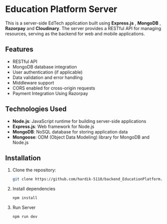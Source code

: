 # Education Platform Server

This is a server-side EdTech application built using **Express.js** , **MongoDB** ,  **Razorpay** and **Cloudinary**. The server provides a RESTful API for managing resources, serving as the backend for web and mobile applications.

## Features

- RESTful API
- MongoDB database integration
- User authentication (if applicable)
- Data validation and error handling
- Middleware support
- CORS enabled for cross-origin requests
- Payment Integration Using Razorpay


## Technologies Used

- **Node.js**: JavaScript runtime for building server-side applications
- **Express.js**: Web framework for Node.js
- **MongoDB**: NoSQL database for storing application data
- **Mongoose**: ODM (Object Data Modeling) library for MongoDB and Node.js

## Installation

1. Clone the repository:

   ```bash
   git clone https://github.com/hardik-5110/backend_EducationPlatform.git
2. Install dependencies
   ```bash
   npm install
3. Run Server
    ```bash
    npm run dev
  
   
